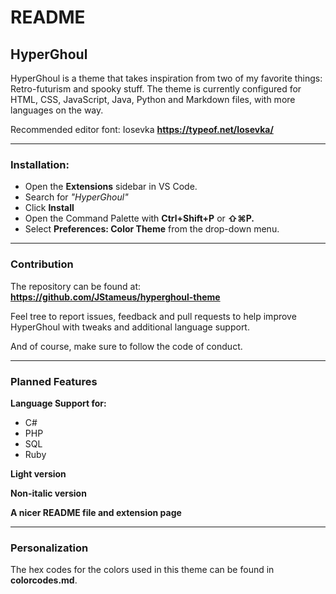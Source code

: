 # README

## HyperGhoul
HyperGhoul is a theme that takes inspiration from two of my favorite things: Retro-futurism and spooky stuff. 
The theme is currently configured for HTML, CSS, JavaScript, Java, Python and Markdown files, with more languages on the way.

Recommended editor font: Iosevka
**https://typeof.net/Iosevka/**

---

### Installation:
- Open the **Extensions** sidebar in VS Code.
- Search for *"HyperGhoul"*
- Click **Install**
- Open the Command Palette with **Ctrl+Shift+P** or **⇧⌘P.**
- Select **Preferences: Color Theme** from the drop-down menu.

---

### Contribution
The repository can be found at: **https://github.com/JStameus/hyperghoul-theme**

Feel tree to report issues, feedback and pull requests to help improve HyperGhoul with tweaks and additional language support.

And of course, make sure to follow the code of conduct.

---

### Planned Features
**Language Support for:**
- C#
- PHP
- SQL
- Ruby

**Light version**

**Non-italic version**

**A nicer README file and extension page**

---

### Personalization
The hex codes for the colors used in this theme can be found in **colorcodes.md**. 

